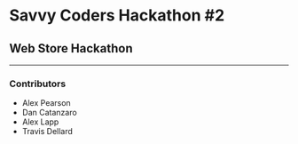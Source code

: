# Savvy Coders Hackathon \#2
## Web Store Hackathon

---

### Contributors
+ Alex Pearson
+ Dan Catanzaro
+ Alex Lapp
+ Travis Dellard